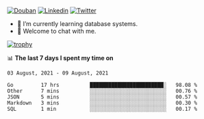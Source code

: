 
<p align="left">
<a href="https://www.douban.com/people/keith1"><img src="https://img.shields.io/badge/@ixxchan-007722?style=flat&logo=Douban&logoColor=white" alt="Douban" /></a> 
<a href="https://www.linkedin.com/in/xxchan/?locale=en_US"><img src="https://img.shields.io/badge/@xxchan-0073b1?style=flat&logo=LinkedIn&logoColor=white" alt="Linkedin" /></a> 
<a href="https://twitter.com/yayale_umi"><img src="https://img.shields.io/badge/@yayale__umi-1DA1F2?style=flat&logo=Twitter&logoColor=white" alt="Twitter"/></a>
</p>

- 🌱 I’m currently learning database systems.
- 💬 Welcome to chat with me.


[![trophy](https://github-profile-trophy.vercel.app/?username=xxchan&theme=flat&column=7)](https://github.com/xxchan)


📊 **The last 7 days I spent my time on** 

<!--START_SECTION:waka-->
```text
03 August, 2021 - 09 August, 2021

Go         17 hrs          ████████████████████████░   98.08 % 
Other      7 mins          ░░░░░░░░░░░░░░░░░░░░░░░░░   00.76 % 
JSON       5 mins          ░░░░░░░░░░░░░░░░░░░░░░░░░   00.57 % 
Markdown   3 mins          ░░░░░░░░░░░░░░░░░░░░░░░░░   00.30 % 
SQL        1 min           ░░░░░░░░░░░░░░░░░░░░░░░░░   00.17 %
```
<!--END_SECTION:waka-->

<!--
**xxchan/xxchan** is a ✨ _special_ ✨ repository because its `README.md` (this file) appears on your GitHub profile.

Here are some ideas to get you started:

- 🔭 I’m currently working on ...
- 🌱 I’m currently learning ...
- 👯 I’m looking to collaborate on ...
- 🤔 I’m looking for help with ...
- 💬 Ask me about ...
- 📫 How to reach me: ...
- 😄 Pronouns: ...
- ⚡ Fun fact: ...
-->
